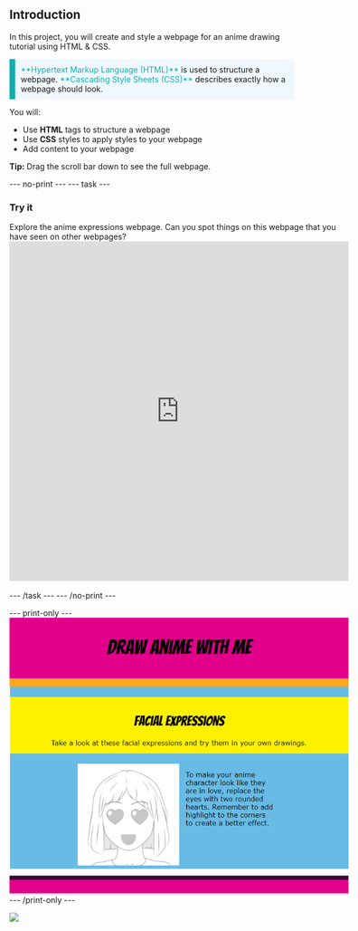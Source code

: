 ## Introduction

In this project, you will create and style a webpage for an anime drawing tutorial using HTML & CSS. 

<p style="border-left: solid; border-width:10px; border-color: #0faeb0; background-color: aliceblue; padding: 10px;">
<span style="color: #0faeb0">**Hypertext Markup Language (HTML)**</span> is used to structure a webpage. <span style="color: #0faeb0">**Cascading Style Sheets (CSS)**</span> describes exactly how a webpage should look. 
</p>

You will:
+ Use **HTML** tags to structure a webpage
+ Use **CSS** styles to apply styles to your webpage
+ Add content to your webpage


**Tip:** Drag the scroll bar down to see the full webpage. 

--- no-print ---
--- task ---
### Try it
<div style="display: flex; flex-wrap: wrap">
<div style="flex-basis: 175px; flex-grow: 1">  
Explore the anime expressions webpage. Can you spot things on this webpage that you have seen on other webpages?

<iframe src="https://staging-editor.raspberrypi.org/en/embed/viewer/anime-expressions-complete" width="600" height="600" frameborder="0" marginwidth="0" marginheight="0" allowfullscreen> </iframe>


--- /task ---
--- /no-print ---

--- print-only ---
![Completed project](images/solution.PNG)
--- /print-only ---

![](http://code.org/api/hour/begin_coderdojo_anime.png)

